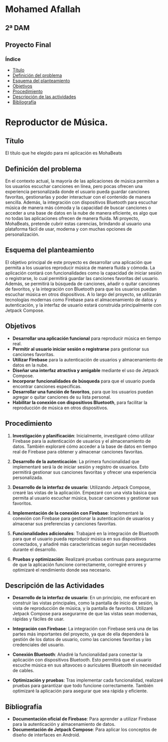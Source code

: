 # **Mohamed Afallah**
## **2ª DAM**
## **Proyecto Final**

### Índice

- [Título](#título)
- [Definición del problema](#definición-del-problema)
- [Esquema del planteamiento](#esquema-del-planteamiento)
- [Objetivos](#objetivos)
- [Procedimiento](#procedimiento)
- [Descripción de las actividades](#descripción-de-las-actividades)
- [Bibliografía](#bibliografía)

# **Reproductor de Música.**

## **Título**

El título que he elegido para mi aplicación es MohaBeats

## **Definición del problema**  

En el contexto actual, la mayoría de las aplicaciones de música permiten a los usuarios escuchar canciones en línea, pero pocas ofrecen una experiencia personalizada donde el usuario pueda guardar canciones favoritas, gestionarlas y poder interactuar con el contenido de manera sencilla. Además, la integración con dispositivos Bluetooth para escuchar música de manera más cómoda y la capacidad de buscar canciones o acceder a una base de datos en la nube de manera eficiente, es algo que no todas las aplicaciones ofrecen de manera fluida. Mi proyecto, MohaBeats, pretende cubrir estas carencias, brindando al usuario una plataforma fácil de usar, moderna y con muchas opciones de personalización.

## **Esquema del planteamiento**  

El objetivo principal de este proyecto es desarrollar una aplicación que permita a los usuarios reproducir música de manera fluida y cómoda. La aplicación contará con funcionalidades como la capacidad de iniciar sesión o registrarse, lo cual permitirá guardar las canciones favoritas del usuario. Además, se permitirá la búsqueda de canciones, añadir o quitar canciones de favoritos, y la integración con Bluetooth para que los usuarios puedan escuchar música en otros dispositivos. A lo largo del proyecto, se utilizarán tecnologías modernas como Firebase para el almacenamiento de datos y autenticación, y la interfaz de usuario estará construida principalmente con Jetpack Compose.

## **Objetivos**

- **Desarrollar una aplicación funcional** para reproducir música en tiempo real.
- **Permitir al usuario iniciar sesión o registrarse** para gestionar sus canciones favoritas.
- **Utilizar Firebase** para la autenticación de usuarios y almacenamiento de datos en la nube.
- **Diseñar una interfaz atractiva y amigable** mediante el uso de Jetpack Compose.
- **Incorporar funcionalidades de búsqueda** para que el usuario pueda encontrar canciones específicas.
- **Desarrollar una función de favoritos**, para que los usuarios puedan agregar o quitar canciones de su lista personal.
- **Habilitar la conexión con dispositivos Bluetooth**, para facilitar la reproducción de música en otros dispositivos.

## **Procedimiento**

1. **Investigación y planificación**: Inicialmente, investigaré cómo utilizar Firebase para la autenticación de usuarios y el almacenamiento de datos. También exploraré cómo acceder a la base de datos en tiempo real de Firebase para obtener y almacenar canciones favoritas.

2. **Desarrollo de la autenticación**: La primera funcionalidad que implementaré será la de iniciar sesión y registro de usuarios. Esto permitirá gestionar sus canciones favoritas y ofrecer una experiencia personalizada.

3. **Desarrollo de la interfaz de usuario**: Utilizando Jetpack Compose, crearé las vistas de la aplicación. Empezaré con una vista básica que permita al usuario escuchar música, buscar canciones y gestionar sus favoritos.

4. **Implementación de la conexión con Firebase**: Implementaré la conexión con Firebase para gestionar la autenticación de usuarios y almacenar sus preferencias y canciones favoritas.

5. **Funcionalidades adicionales**: Trabajaré en la integración de Bluetooth para que el usuario pueda reproducir música en sus dispositivos conectados, y añadiré más características según surjan necesidades durante el desarrollo.

6. **Pruebas y optimización**: Realizaré pruebas continuas para asegurarme de que la aplicación funcione correctamente, corregiré errores y optimizaré el rendimiento donde sea necesario.

## **Descripción de las Actividades**

- **Desarrollo de la interfaz de usuario**: En un principio, me enfocaré en construir las vistas principales, como la pantalla de inicio de sesión, la vista de reproducción de música, y la pantalla de favoritos. Utilizaré Jetpack Compose para asegurarme de que las vistas sean modernas, rápidas y fáciles de usar.

- **Integración con Firebase**: La integración con Firebase será una de las partes más importantes del proyecto, ya que de ella dependerá la gestión de los datos de usuario, como las canciones favoritas y las credenciales del usuario.

- **Conexión Bluetooth**: Añadiré la funcionalidad para conectar la aplicación con dispositivos Bluetooth. Esto permitirá que el usuario escuche música en sus altavoces o auriculares Bluetooth sin necesidad de cables.

- **Optimización y pruebas**: Tras implementar cada funcionalidad, realizaré pruebas para garantizar que todo funcione correctamente. También optimizaré la aplicación para asegurar que sea rápida y eficiente.

## **Bibliografía**

- **Documentación oficial de Firebase**: Para aprender a utilizar Firebase para la autenticación y almacenamiento de datos.
- **Documentación de Jetpack Compose**: Para aplicar los conceptos de diseño de interfaces en Android.
